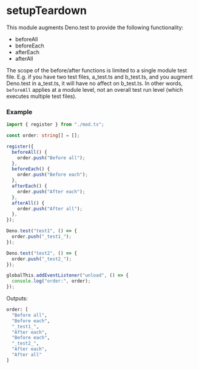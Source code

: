 # setupTeardown

This module augments Deno.test to provide the following functionality:

- beforeAll
- beforeEach
- afterEach
- afterAll

The scope of the before/after functions is limited to a single module test file.
E.g. if you have two test files, a_test.ts and b_test.ts, and you augment
Deno.test in a_test.ts, it will have no affect on b_test.ts. In other words,
`beforeAll` applies at a module level, not an overall test run level (which
executes multiple test files).

### Example

```ts
import { register } from "./mod.ts";

const order: string[] = [];

register({
  beforeAll() {
    order.push("Before all");
  },
  beforeEach() {
    order.push("Before each");
  },
  afterEach() {
    order.push("After each");
  },
  afterAll() {
    order.push("After all");
  },
});

Deno.test("test1", () => {
  order.push("_test1_");
});

Deno.test("test2", () => {
  order.push("_test2_");
});

globalThis.addEventListener("unload", () => {
  console.log("order:", order);
});
```

Outputs:

```sh
order: [
  "Before all",
  "Before each",
  "_test1_",
  "After each",
  "Before each",
  "_test2_",
  "After each",
  "After all"
]
```
